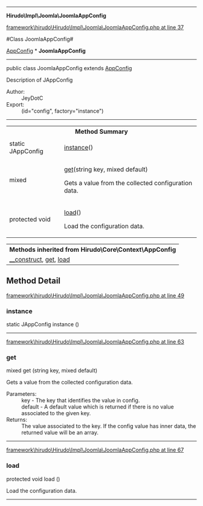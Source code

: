 

- - -

**Hirudo\Impl\Joomla\JoomlaAppConfig**


<a href="https://github.com/JeyDotC/Hirudo/blob/master/framework/hirudo/Hirudo/Impl/Joomla/JoomlaAppConfig.php#L37" >framework\hirudo\Hirudo\Impl\Joomla\JoomlaAppConfig.php at line 37</a>

#Class JoomlaAppConfig#

<a href="https://github.com/JeyDotC/Hirudo-docs/blob/master/hirudo/core/context/AppConfig.md">AppConfig</a>
    * **JoomlaAppConfig**




- - -

<p class="signature"><span class='k'>public  class</span> <span class='nx'>JoomlaAppConfig</span>
extends <a href="https://github.com/JeyDotC/Hirudo-docs/blob/master/hirudo/core/context/AppConfig.md">AppConfig</a>

</p>

<div class="comment" id="overview_description"><p>Description of JAppConfig</p></div>

<dl>
<dt>Author:</dt>
<dd>JeyDotC</dd>
<dt>Export:</dt>
<dd>(id="config", factory="instance")</dd>
</dl>


- - -

<table id="summary_method">
<tr><th colspan="2">Method Summary</th></tr>
<tr>
<td><span class='k'>static </span> <span class='nx'>JAppConfig</span></td>
<td class="description"><p class="name"><a href="#instance">instance</a>()</p><p class="description"></p></td>
</tr>
<tr>
<td><span class='k'></span> <span class='nx'>mixed</span></td>
<td class="description"><p class="name"><a href="#get">get</a>(string key, mixed default)</p><p class="description">Gets a value from the collected configuration data.</p></td>
</tr>
<tr>
<td><span class='k'>protected </span> <span class='nx'>void</span></td>
<td class="description"><p class="name"><a href="#load">load</a>()</p><p class="description">Load the configuration data.</p></td>
</tr>
</table>

<table class="inherit">
<tr><th colspan="2">Methods inherited from Hirudo\Core\Context\AppConfig</th></tr>
<tr><td><a href="https://github.com/JeyDotC/Hirudo-docs/blob/master/hirudo/core/context/AppConfig.md#__construct">__construct</a>, <a href="https://github.com/JeyDotC/Hirudo-docs/blob/master/hirudo/core/context/AppConfig.md#get">get</a>, <a href="https://github.com/JeyDotC/Hirudo-docs/blob/master/hirudo/core/context/AppConfig.md#load">load</a></td></tr></table>

<h2 id="detail_method">Method Detail</h2>

<a href="https://github.com/JeyDotC/Hirudo/blob/master/framework/hirudo/Hirudo/Impl/Joomla/JoomlaAppConfig.php#L49" >framework\hirudo\Hirudo\Impl\Joomla\JoomlaAppConfig.php at line 49</a>

<h3 id="instance()">instance</h3>
<span class='k'>static </span> <span class='nx'>JAppConfig</span> <span class='nf'>instance</span> ()

<div class="details">
<p></p>
</div>

- - -


<a href="https://github.com/JeyDotC/Hirudo/blob/master/framework/hirudo/Hirudo/Impl/Joomla/JoomlaAppConfig.php#L63" >framework\hirudo\Hirudo\Impl\Joomla\JoomlaAppConfig.php at line 63</a>

<h3 id="get()">get</h3>
<span class='k'></span> <span class='nx'>mixed</span> <span class='nf'>get</span> (string key, mixed default)

<div class="details">
<p>Gets a value from the collected configuration data.</p><dl>
<dt>Parameters:</dt>
<dd>key - The key that identifies the value in config.</dd>
<dd>default - A default value which is returned if there is no value associated to the given key.</dd>
<dt>Returns:</dt>
<dd>The value associated to the key. If the config value has inner data, the returned value will be an array.</dd>
</dl>

</div>

- - -


<a href="https://github.com/JeyDotC/Hirudo/blob/master/framework/hirudo/Hirudo/Impl/Joomla/JoomlaAppConfig.php#L67" >framework\hirudo\Hirudo\Impl\Joomla\JoomlaAppConfig.php at line 67</a>

<h3 id="load()">load</h3>
<span class='k'>protected </span> <span class='nx'>void</span> <span class='nf'>load</span> ()

<div class="details">
<p>Load the configuration data.</p>
</div>

- - -

